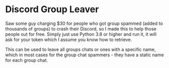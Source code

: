 # Discord Group Leaver

Saw some guy charging $30 for people who got group spammed (added to thousands of groups) to crash their Discord, so I made this to help those people out for free. Simply just use Python 3.8 or higher and run it, it will ask for your token which I assume you know how to retrieve.

This can be used to leave all groups chats or ones with a specific name, which in most cases for the group chat spammers - they have a static name for each group chat.